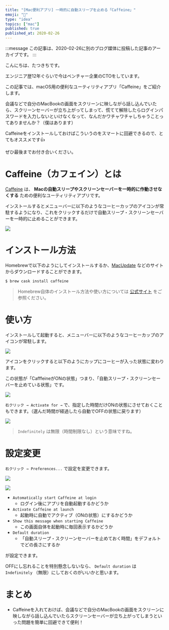 ```yaml
---
title: "[Mac便利アプリ] 一時的に自動スリープを止める「Caffeine」"
emoji: "🍎"
type: "idea"
topics: ["mac"]
published: true
published_at: 2020-02-26
---
```


:::message
この記事は、2020-02-26に別のブログ媒体に投稿した記事のアーカイブです。
:::

こんにちは、たつきちです。

エンジニア歴12年ぐらいで今はベンチャー企業のCTOをしています。

この記事では、macOS用の便利なユーティリティアプリ「Caffeine」をご紹介します。

会議などで自分のMacBookの画面をスクリーンに映しながら話し込んでいたら、スクリーンセーバーが立ち上がってしまって、慌てて解除したらログインパスワードを入力しないといけなくなって、なんだかワチャワチャしちゃうことってありませんか？（僕はあります）

Caffeineをインストールしておけばこういうのをスマートに回避できるので、とてもオススメです👍

ぜひ最後までお付き合いください。

# Caffeine（カフェイン）とは

[Caffeine](https://www.macupdate.com/app/mac/24120/caffeine) は、 **Macの自動スリープやスクリーンセーバーを一時的に作動させなくする** ための便利なユーティリティアプリです。

インストールするとメニューバーに以下のようなコーヒーカップのアイコンが常駐するようになり、これをクリックするだけで自動スリープ・スクリーンセーバーを一時的に止めることができます。

![](https://user-images.githubusercontent.com/4360663/75126352-e57ad080-56fc-11ea-953c-0b0446c85003.png)

# インストール方法

Homebrewで以下のようにしてインストールするか、[MacUpdate](https://www.macupdate.com/app/mac/24120/caffeine) などのサイトからダウンロードすることができます。

```bash
$ brew cask install caffeine
```

> Homebrew自体のインストール方法や使い方については [公式サイト](https://brew.sh/index_ja) をご参照ください。

# 使い方

インストールして起動すると、メニューバーに以下のようなコーヒーカップのアイコンが常駐します。

![](https://user-images.githubusercontent.com/4360663/75126352-e57ad080-56fc-11ea-953c-0b0446c85003.png)

アイコンをクリックすると以下のようにカップにコーヒーが入った状態に変わります。

この状態が「CafffeineがONの状態」つまり、「自動スリープ・スクリーンセーバーを止めている状態」です。

![](https://user-images.githubusercontent.com/4360663/75126448-56ba8380-56fd-11ea-809b-4d4c25167de3.png)

`右クリック → Activate for →` で、指定した時間だけONの状態にさせておくこともできます。（選んだ時間が経過したら自動でOFFの状態に戻ります）

![](https://user-images.githubusercontent.com/4360663/75126895-5e7b2780-56ff-11ea-8b61-767100793d5d.png)

> `Indefinitely` は無限（時間制限なし）という意味ですね。

# 設定変更

`右クリック → Preferences...` で設定を変更できます。

![](https://user-images.githubusercontent.com/4360663/75126488-85385e80-56fd-11ea-8b5a-21699e5c94a1.png)

![](https://user-images.githubusercontent.com/4360663/75126529-b4e76680-56fd-11ea-9fd5-3aeb42ce3d4e.png)

* `Automatically start Caffeine at login`
    * ログイン後にアプリを自動起動するかどうか
* `Activate Caffeine at launch`
    * 起動時に自動でアクティブ（ONの状態）にするかどうか
* `Show this message when starting Caffeine`
    * この画面自体を起動時に毎回表示するかどうか
* `Default duration`
    * 「自動スリープ・スクリーンセーバーを止めておく時間」をデフォルトでどの長さにするか

が設定できます。

OFFにし忘れることを特別懸念しないなら、 `Default duration` は `Indefinitely` （無限）にしておくのがいいかと思います。

# まとめ

* Caffeineを入れておけば、会議などで自分のMacBookの画面をスクリーンに映しながら話し込んでいたらスクリーンセーバーが立ち上がってしまうといった問題を簡単に回避できて便利！
